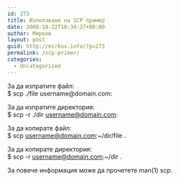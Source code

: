 ```yaml
---
id: 273
title: Използване на SCP пример
date: 2008-10-22T16:34:27+00:00
author: Мирков
layout: post
guid: http://mirkov.info/?p=273
permalink: /scp-primer/
categories:
  - Uncategorized
---
```

<p class="content">
  За да изпратите файл:<br /> $ scp ./file username@domain.com:
</p>

За да изпратите директория:  
$ scp -r ./dir username@domain.com:

За да копирате файл:  
$ scp username@domain.com:~/dir/file .

За да копирате директория:  
$ scp -r username@domain.com:~/dir .

За повече информация може да прочетете man(1) scp.